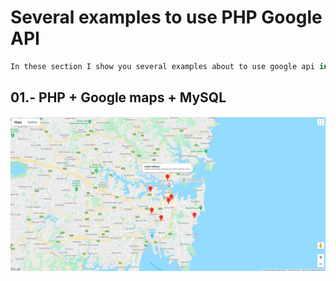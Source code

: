 # Several examples to use PHP Google API

```js
In these section I show you several examples about to use google api in php. 
```

## 01.- PHP + Google maps + MySQL
![Screenshot](/php-google-maps-mysql/data.gif)<br>



